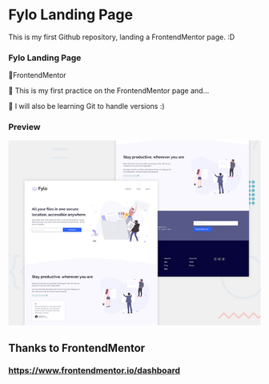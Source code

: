 # Fylo Landing Page

This is my first Github repository, landing a FrontendMentor page. :D

### Fylo Landing Page

📌FrontendMentor

📌 This is my first practice on the FrontendMentor page and...

🌟 I will also be learning Git to handle versions :)

### Preview

![Fylo-Preview](./desktop-preview.jpg)

## Thanks to FrontendMentor

### https://www.frontendmentor.io/dashboard
